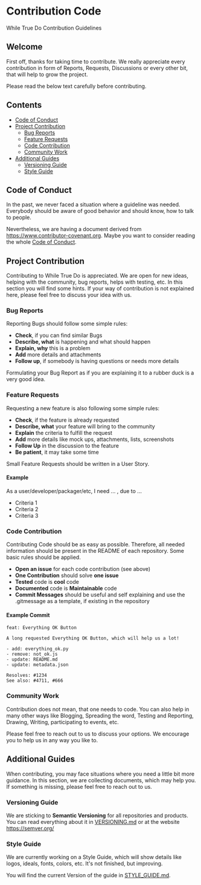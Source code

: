 # Contribution Code

While True Do Contribution Guidelines

## Welcome

First off, thanks for taking time to contribute. We really appreciate every
contribution in form of Reports, Requests, Discussions or every other bit,
that will help to grow the project.

Please read the below text carefully before contributing.

## Contents

-   [Code of Conduct](#code-of-conduct)
-   [Project Contribution](#project-contribution)
    -   [Bug Reports](#bug-reports)
    -   [Feature Requests](#feature-requests)
    -   [Code Contribution](#code-contribution)
    -   [Community Work](#community-work)
-   [Additional Guides](#additional-guides)
    -   [Versioning Guide](#versioning-guide)
    -   [Style Guide](#style-guide)

## Code of Conduct

In the past, we never faced a situation where a guideline was needed. Everybody
should be aware of good behavior and should know, how to talk to people.

Nevertheless, we are having a document derived from
<https://www.contributor-covenant.org>. Maybe you want to consider reading the
whole [Code of Conduct](./CODE_OF_CONDUCT.md).

## Project Contribution

Contributing to While True Do is appreciated. We are open for new ideas,
helping with the community, bug reports, helps with testing, etc. In this
section you will find some hints. If your way of contribution is not explained
here, please feel free to discuss your idea with us.

### Bug Reports

Reporting Bugs should follow some simple rules:

-   **Check**, if you can find similar Bugs
-   **Describe, what** is happening and what should happen
-   **Explain, why** this is a problem
-   **Add** more details and attachments
-   **Follow up**, if somebody is having questions or needs more details

Formulating your Bug Report as if you are explaining it to a rubber duck
is a very good idea.

### Feature Requests
Requesting a new feature is also following some simple rules:

-   **Check**, if the feature is already requested
-   **Describe, what** your feature will bring to the community
-   **Explain** the criteria to fulfill the request
-   **Add** more details like mock ups, attachments, lists, screenshots
-   **Follow Up** in the discussion to the feature
-   **Be patient**, it may take some time

Small Feature Requests should be written in a User Story.

#### Example

As a user/developer/packager/etc, I need ... , due to ...

-   Criteria 1
-   Criteria 2
-   Criteria 3

### Code Contribution

Contributing Code should be as easy as possible. Therefore, all needed
information should be present in the README of each repository. Some basic
rules should be applied.

-   **Open an issue** for each code contribution (see above)
-   **One Contribution** should solve **one issue**
-   **Tested** code is **cool** code
-   **Documented** code is **Maintainable** code
-   **Commit Messages** should be useful and self explaining and
    use the .gitmessage as a template, if existing in the repository

#### Example Commit

```
feat: Everything OK Button

A long requested Everything OK Button, which will help us a lot!

- add: everything_ok.py
- remove: not_ok.js
- update: README.md
- update: metadata.json

Resolves: #1234
See also: #4711, #666
```

### Community Work

Contribution does not mean, that one needs to code. You can also help in many
other ways like Blogging, Spreading the word, Testing and Reporting, Drawing,
Writing, participating to events, etc.

Please feel free to reach out to us to discuss your options. We encourage you
to help us in any way you like to.

## Additional Guides

When contributing, you may face situations where you need a little bit more
guidance. In this section, we are collecting documents, which may help you. If
something is missing, please feel free to reach out to us.

### Versioning Guide

We are sticking to **Semantic Versioning** for all repositories and products.
You can read everything about it in [VERSIONING.md](./VERSIONING.md) or at
the website <https://semver.org/>

### Style Guide
<!--
FIXME: After finishing the Style Guide, the below paragraph must be re-written.
-->

We are currently working on a Style Guide, which will show details like logos,
ideals, fonts, colors, etc. It's not finished, but improving.

You will find the current Version of the guide in
[STYLE_GUIDE.md](./STYLE_GUIDE.md).
